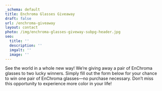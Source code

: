 ```yaml
---
_schema: default
title: Enchroma Glasses Giveaway
draft: false
url: /enchroma-giveaway
layout: contact
photo: /img/enchroma-glasses-giveway-subpg-header.jpg
seo:
  title: ''
  description: ''
  imgalt: ''
  image: ''
---
```

See the world in a whole new way! We’re giving away a pair of EnChroma glasses to two lucky winners. Simply fill out the form below for your chance to win one pair of EnChroma glasses—no purchase necessary. Don’t miss this opportunity to experience more color in your life!

<div class="cms-embed"><script type="text/javascript" src="https://form.jotform.com/jsform/252597276761167"></script></div>